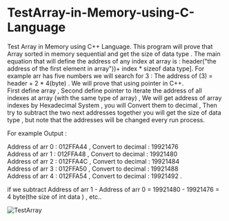 # TestArray-in-Memory-using-C-Language
Test Array in Memory using C++ Language.  This program will prove that Array sorted in memory sequential and get the size of data type . The main equation that will define the address of any index at array is : header("the address of the first element in array"))+ index * sizeof data type].  For example arr has five numbers we will search for 3 :	 The address of (3) = header + 2 * 4(byte) . We will prove that using pointer in C++.  
First define array , Second define pointer to iterate the address of all indexes at array (with the same type of array) ,  We will get address of array indexes by Hexadecimal System , you will Convert them to decimal , Then try to subtract the two next addresses together you will get the size of data type ,  but  note that the addresses will be changed every run process.  

For example  Output :

   Address of arr 0  : 012FFA44  ,  Convert to decimal : 19921476             
   Address of arr 1  : 012FFA48  ,  Convert to decimal : 19921480     
   Address of arr 2  :  012FFA4C  ,  Convert to decimal : 19921484             
   Address of arr 3  : 012FFA50  ,  Convert to decimal : 19921488             
   Address of arr 4  : 012FFA54  ,  Convert to decimal : 19921492 .  
   
if we subtract  Address of arr 1 - Address of arr 0  = 19921480 - 19921476 = 4 byte(the size of int data ) , etc..
    


![TestArray](https://user-images.githubusercontent.com/58120325/69501528-7a0f4000-0f0e-11ea-9aa9-089c7ccfe95e.png)

         
      
      
